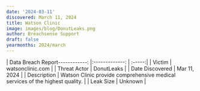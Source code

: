 ```yaml
---
date: '2024-03-11'
discovered: March 11, 2024
title: Watson Clinic
image: images/blog/DonutLeaks.png
author: Breachsense Support
draft: false
yearmonths: 2024/march
---
```


| Data Breach Report------------:     |:-------------:    | :-----:|
| Victim      | watsonclinic.com      | 
| Threat Actor      | DonutLeaks      | 
| Date Discovered      | Mar 11, 2024      | 
| Description      | Watson Clinic provide comprehensive medical services of the highest quality.      | 
| Leak Size      | Unknown      | 

